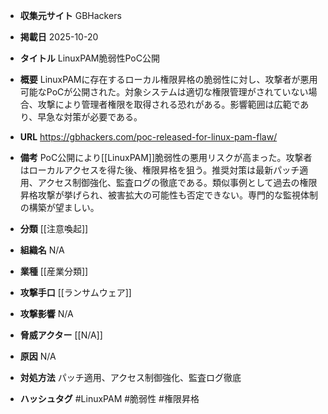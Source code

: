 - **収集元サイト**
GBHackers

- **掲載日**
2025-10-20

- **タイトル**
LinuxPAM脆弱性PoC公開

- **概要**
LinuxPAMに存在するローカル権限昇格の脆弱性に対し、攻撃者が悪用可能なPoCが公開された。対象システムは適切な権限管理がされていない場合、攻撃により管理者権限を取得される恐れがある。影響範囲は広範であり、早急な対策が必要である。

- **URL**
https://gbhackers.com/poc-released-for-linux-pam-flaw/

- **備考**
PoC公開により[[LinuxPAM]]脆弱性の悪用リスクが高まった。攻撃者はローカルアクセスを得た後、権限昇格を狙う。推奨対策は最新パッチ適用、アクセス制御強化、監査ログの徹底である。類似事例として過去の権限昇格攻撃が挙げられ、被害拡大の可能性も否定できない。専門的な監視体制の構築が望ましい。

- **分類**
[[注意喚起]]

- **組織名**
N/A

- **業種**
[[産業分類]]

- **攻撃手口**
[[ランサムウェア]]

- **攻撃影響**
N/A

- **脅威アクター**
[[N/A]]

- **原因**
N/A

- **対処方法**
パッチ適用、アクセス制御強化、監査ログ徹底

- **ハッシュタグ**
#LinuxPAM #脆弱性 #権限昇格
